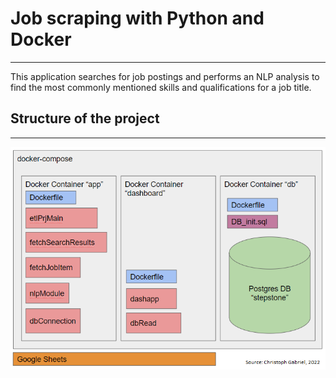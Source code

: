 # **Job scraping with Python and Docker**
---
This application searches for job postings and performs an NLP analysis to find the most commonly mentioned skills and qualifications for a job title. 


## Structure of the project
---
![architecture](markupObj/architecture.png)